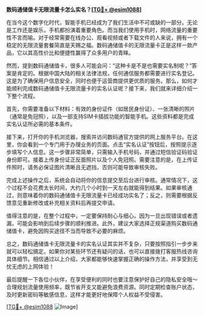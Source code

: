 **数码通储值卡无限流量卡怎么实名？[[TG💪+ @esim1088](https://t.me/s/esim1088)]**

在当今这个数字化时代，智能手机已经成为了我们生活中不可或缺的一部分。无论是工作还是娱乐，手机都扮演着重要角色。而当我们使用手机时，网络流量的重要性不言而喻。对于经常需要在线办公、观看视频或者下载文件的人来说，拥有一个稳定的无限流量套餐简直是天赐之福。数码通储值卡的无限流量卡正是这样一款产品，它以其高性价比和便捷性赢得了众多用户的青睐。

然而，提到数码通储值卡，很多人可能会问：“这种卡是不是也需要实名制呢？”答案是肯定的。根据中国大陆的相关法律法规，任何通信服务都需要进行实名登记。这是为了确保用户信息安全，同时也便于运营商提供更优质的服务。那么，如何才能顺利完成数码通储值卡无限流量卡的实名认证呢？接下来，我们就来详细介绍一下整个流程。

首先，你需要准备以下材料：有效的身份证件（如居民身份证）、一张清晰的照片（通常是免冠照），以及一部支持SIM卡插拔功能的智能手机。这些资料都是完成实名认证所必需的基本条件。

接下来，打开你的手机浏览器，搜索并访问数码通官方提供的网上服务平台。在这里，你会看到一个专门用于办理业务的页面。点击“实名认证”按钮后，按照提示逐步填写个人信息。这一步骤非常简单，只需输入手机号码，并通过短信验证码验证身份即可。接着上传身份证正反面照片以及个人免冠照。需要注意的是，在上传证件照时，请务必保证图片清晰且无遮挡，否则可能导致审核失败。

完成上述操作之后，系统会自动将你的信息提交至后台进行审核。通常情况下，这个过程不会花费太长时间，大约几个小时到一天左右就能得到结果。如果审核通过，则意味着你的数码通储值卡无限流量卡已经成功实名了；反之，则需要根据反馈意见重新修改或补充相关资料后再提交申请。

值得注意的是，在整个过程中，一定要保持耐心与细心。因为一旦出现错误或者遗漏，可能会影响到后续步骤的顺利推进。此外，建议大家选择正规渠道购买数码通储值卡，避免因购买途径不当而导致不必要的麻烦。

总之，数码通储值卡无限流量卡的实名认证其实并不复杂，只要按照指引一步步来就可以轻松搞定。如果你对某些环节还有疑问的话，也可以直接拨打客服热线咨询具体细节。相信通过以上介绍，大家都能够快速掌握正确的操作方法，并享受到无忧无虑的上网体验！

最后提醒一下各位小伙伴，在享受便利的同时也要注意保护好自己的隐私安全哦～合理规划流量使用频率，既节省开支又能避免浪费资源。同时定期检查账户状态，及时更新密码等敏感信息，这样才能更好地保障个人权益不受侵害。

[[TG💪+ @esim1088](https://t.me/s/esim1088) ![Image](https://i.postimg.cc/4NQfJmqS/Snipaste-2025-05-13-00-14-12.png)]